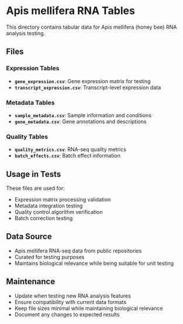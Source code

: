 # Apis mellifera RNA Tables

This directory contains tabular data for Apis mellifera (honey bee) RNA analysis testing.

## Files

### Expression Tables
- **`gene_expression.csv`**: Gene expression matrix for testing
- **`transcript_expression.csv`**: Transcript-level expression data

### Metadata Tables
- **`sample_metadata.csv`**: Sample information and conditions
- **`gene_metadata.csv`**: Gene annotations and descriptions

### Quality Tables
- **`quality_metrics.csv`**: RNA-seq quality metrics
- **`batch_effects.csv`**: Batch effect information

## Usage in Tests

These files are used for:
- Expression matrix processing validation
- Metadata integration testing
- Quality control algorithm verification
- Batch correction testing

## Data Source

- Apis mellifera RNA-seq data from public repositories
- Curated for testing purposes
- Maintains biological relevance while being suitable for unit testing

## Maintenance

- Update when testing new RNA analysis features
- Ensure compatibility with current data formats
- Keep file sizes minimal while maintaining biological relevance
- Document any changes to expected results
